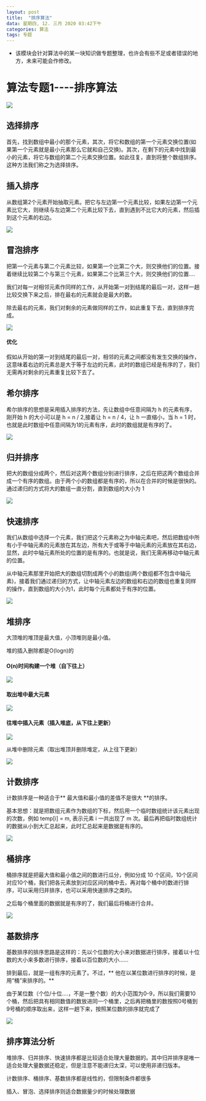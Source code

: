 ```yaml
---
layout: post
title:  "排序算法"
data: 星期四, 12. 三月 2020 03:42下午 
categories: 算法
tags: 专题
---
```

* 该模块会针对算法中的某一块知识做专题整理，也许会有些不足或者错误的地方，未来可能会作修改。

#  算法专题1----排序算法

![](imgs/20200312-190945.png)

## 选择排序

首先，找到数组中最小的那个元素，其次，将它和数组的第一个元素交换位置(如果第一个元素就是最小元素那么它就和自己交换)。其次，在剩下的元素中找到最小的元素，将它与数组的第二个元素交换位置。如此往复，直到将整个数组排序。这种方法我们称之为选择排序。

## 插入排序
从数组第2个元素开始抽取元素。把它与左边第一个元素比较，如果左边第一个元素比它大，则继续与左边第二个元素比较下去，直到遇到不比它大的元素，然后插到这个元素的右边。

![](imgs/20200312-185948.png)

## 冒泡排序
把第一个元素与第二个元素比较，如果第一个比第二个大，则交换他们的位置。接着继续比较第二个与第三个元素，如果第二个比第三个大，则交换他们的位置….

我们对每一对相邻元素作同样的工作，从开始第一对到结尾的最后一对，这样一趟比较交换下来之后，排在最右的元素就会是最大的数。

除去最右的元素，我们对剩余的元素做同样的工作，如此重复下去，直到排序完成。

![](imgs/20200312-190048.png)

#### 优化

假如从开始的第一对到结尾的最后一对，相邻的元素之间都没有发生交换的操作，这意味着右边的元素总是大于等于左边的元素，此时的数组已经是有序的了，我们无需再对剩余的元素重复比较下去了。

## 希尔排序
希尔排序的思想是采用插入排序的方法，先让数组中任意间隔为 h 的元素有序，刚开始 h 的大小可以是 h = n / 2,接着让 h = n / 4，让 h 一直缩小，当 h = 1 时，也就是此时数组中任意间隔为1的元素有序，此时的数组就是有序的了。

![](imgs/20200312-190321.png)
## 归并排序
把大的数组分成两个，然后对这两个数组分别进行排序，之后在把这两个数组合并成一个有序的数组。由于两个小的数组都是有序的，所以在合并的时候是很快的。通过递归的方式将大的数组一直分割，直到数组的大小为 1

![](imgs/20200312-190621.png)
## 快速排序
我们从数组中选择一个元素，我们把这个元素称之为中轴元素吧，然后把数组中所有小于中轴元素的元素放在其左边，所有大于或等于中轴元素的元素放在其右边，显然，此时中轴元素所处的位置的是有序的。也就是说，我们无需再移动中轴元素的位置。

从中轴元素那里开始把大的数组切割成两个小的数组(两个数组都不包含中轴元素)，接着我们通过递归的方式，让中轴元素左边的数组和右边的数组也重复同样的操作，直到数组的大小为1，此时每个元素都处于有序的位置。

![](imgs/20200312-191405.png)

## 堆排序
大顶堆的堆顶是最大值，小顶堆则是最小值。

堆的插入删除都是O(logn)的

#### O(n)时间构建一个堆（自下往上）

![](imgs/20200312-201217.png)

#### 取出堆中最大元素

![](imgs/20200312-201134.png)

#### 往堆中插入元素（插入堆底，从下往上更新）

![](imgs/20200312-201342.png)

从堆中删除元素（取出堆顶并删除堆定，从上往下更新）

![](imgs/20200312-201533.png)

## 计数排序
计数排序是一种适合于** 最大值和最小值的差值不是很大 **的排序。

基本思想：就是把数组元素作为数组的下标，然后用一个临时数组统计该元素出现的次数，例如 temp[i] = m, 表示元素 i 一共出现了 m 次。最后再把临时数组统计的数据从小到大汇总起来，此时汇总起来是数据是有序的。

![](imgs/20200312-195331.png)

## 桶排序
桶排序就是把最大值和最小值之间的数进行瓜分，例如分成  10 个区间，10个区间对应10个桶，我们把各元素放到对应区间的桶中去，再对每个桶中的数进行排序，可以采用归并排序，也可以采用快速排序之类的。

之后每个桶里面的数据就是有序的了，我们最后将桶进行合并。

![](imgs/20200312-194844.png)


## 基数排序
基数排序的排序思路是这样的：先以个位数的大小来对数据进行排序，接着以十位数的大小来多数进行排序，接着以百位数的大小……

排到最后，就是一组有序的元素了。不过，** 他在以某位数进行排序的时候，是用“桶”来排序的。**

由于某位数（个位/十位….，不是一整个数）的大小范围为0-9，所以我们需要10个桶，然后把具有相同数值的数放进同一个桶里，之后再把桶里的数按照0号桶到9号桶的顺序取出来，这样一趟下来，按照某位数的排序就完成了


![](imgs/20200312-195145.png)



## 排序算法分析
堆排序、归并排序、快速排序都是比较适合处理大量数据的。其中归并排序是唯一适合处理大量数据还稳定，但是注意不能递归太深，可以使用非递归版本。

计数排序、桶排序、基数排序都是线性的，但限制条件都很多

插入、冒泡、选择排序则适合数据量少的时候处理数据









